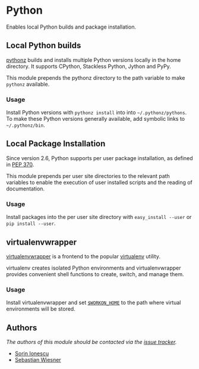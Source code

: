 Python
======

Enables local Python builds and package installation.

Local Python builds
-------------------

[pythonz][6] builds and installs multiple Python versions locally in the home
directory. It supports CPython, Stackless Python, Jython and PyPy.

This module prepends the pythonz directory to the path variable to make
`pythonz` available.

### Usage

Install Python versions with `pythonz install` into into `~/.pythonz/pythons`.
To make these Python versions generally available, add symbolic links to
`~/.pythonz/bin`.


Local Package Installation
--------------------------

Since version 2.6, Python supports per user package installation, as defined in
[PEP 370][1].

This module prepends per user site directories to the relevant path variables
to enable the execution of user installed scripts and the reading of
documentation.

### Usage

Install packages into the per user site directory with `easy_install --user` or
`pip install --user`.

virtualenvwrapper
-----------------

[virtualenvwrapper][2] is a frontend to the popular [virtualenv][3] utility.

virtualenv creates isolated Python environments and virtualenvwrapper provides
convenient shell functions to create, switch, and manage them.

### Usage

Install virtualenvwrapper and set [`$WORKON_HOME`][4] to the path where virtual
environments will be stored.

Authors
-------

*The authors of this module should be contacted via the [issue tracker][5].*

  - [Sorin Ionescu](https://github.com/sorin-ionescu)
  - [Sebastian Wiesner](https://github.com/lunaryorn)

[1]: http://www.python.org/dev/peps/pep-0370/
[2]: http://www.doughellmann.com/projects/virtualenvwrapper/
[3]: http://pypi.python.org/pypi/virtualenv
[4]: http://www.doughellmann.com/docs/virtualenvwrapper/#introduction
[5]: https://github.com/sorin-ionescu/oh-my-zsh/issues
[6]: http://saghul.github.com/pythonz/
